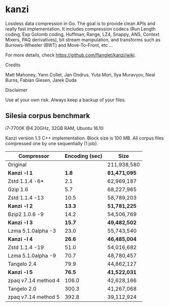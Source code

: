 kanzi
=====


Lossless data compression in Go.
The goal is to provide clean APIs and really fast implementation.
It includes compression codecs (Run Length coding, Exp Golomb coding, Huffman, Range, LZ4, Snappy, ANS, Context Mixers, PAQ derivatives), bit stream manipulation, and transforms such as Burrows-Wheeler (BWT) and Move-To-Front, etc ...



For more details, check https://github.com/flanglet/kanzi/wiki.

Credits

Matt Mahoney,
Yann Collet,
Jan Ondrus,
Yuta Mori,
Ilya Muravyov,
Neal Burns,
Fabian Giesen,
Jarek Duda

Disclaimer

Use at your own risk. Always keep a backup of your files.



Silesia corpus benchmark
-------------------------

i7-7700K @4.20GHz, 32GB RAM, Ubuntu 16.10

Kanzi version 1.3 C++ implementation. Block size is 100 MB. 
All corpus files compressed one by one sequentially (1 job).


|        Compressor           | Encoding (sec)  |    Size          |
|-----------------------------|-----------------|------------------|
|Original     	              |                 |   211,938,580    |	
|**Kanzi -l 1**               |  	   **1.8** 	  |  **81,471,095**  |
|Zstd 1.1.4 -6*               | 	     2.1      |    62,969,187    | 
|Gzip 1.6	                    |        5.7      |    68,227,965    |        
|Zstd 1.1.4 -13               |	      10.5      |    58,789,203    |
|**Kanzi -l 2**               |	    **13.3**	  |  **51,781,225**  |
|Bzip2 1.0.6 -9	              |       14.2      |    54,506,769	   |
|**Kanzi -l 3**               |     **15.7**    |  **49,482,502**  |
|Lzma 5.1.0alpha -3	          |       23.0	    |    55,743,540    |
|**Kanzi -l 4**	              |     **26.6**    |  **46,485,004**  |
|Zstd 1.1.4 -19	              |       51.0      |    54,016,682    |
|Lzma 5.1.0alpha -9           |       70.7	    |    48,780,457    |
|Tangelo 2.4	                |       79.9      |    44,862,127    |
|**Kanzi -l 5**               |     **76.5**	  |  **41,522,031**  |
|zpaq v7.14 method 4          |      106.0	    |    42,628,166    |
|Tangelo 2.0	                |      300.3    	|    41,267,068    |
|zpaq v7.14 method 5          |	     392.8	    |    39,112,924    |
